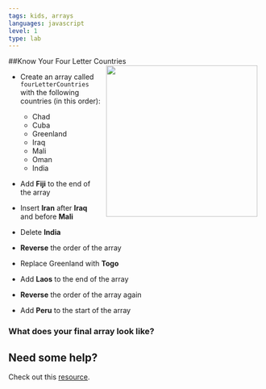 ```yaml
---
tags: kids, arrays
languages: javascript
level: 1
type: lab
---
```

##Know Your Four Letter Countries
<img src="https://s3.amazonaws.com/after-school-assets/globe.jpeg" align="right" width="300px" hspace="10">
+ Create an array called `fourLetterCountries` with the following countries (in this order):
	- Chad
	- Cuba
	- Greenland
	- Iraq
	- Mali
	- Oman
	- India

+ Add **Fiji** to the end of the array

+ Insert **Iran** after **Iraq** and before **Mali**

+ Delete **India**

+ **Reverse** the order of the array

+ Replace Greenland with **Togo**

+ Add **Laos** to the end of the array

+ **Reverse** the order of the array again

+ Add **Peru** to the start of the array


### What does your final array look like?

## Need some help?
Check out this [resource](http://javascript.info/tutorial/array).

